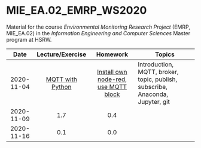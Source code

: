 # MIE_EA.02_EMRP_WS2020

Material for the course _Environmental Monitoring Research Project_ (EMRP, MIE_EA.02) in the _Information Engineering and Computer Sciences_ Master program at HSRW.

|    Date    | Lecture/Exercise |                                                                          Homework                                                                         | Topics                                                                         |
|:----------:|:----------------:|:---------------------------------------------------------------------------------------------------------------------------------------------------------:|--------------------------------------------------------------------------------|
| 2020-11-04 | [MQTT with Python](https://github.com/rolfbecker/MIE_EA.02_EMRP_WS2020/tree/main/0101_MQTT/0104_Python_Publish_Subscribe)                 | [Install own node-red, use MQTT block](https://github.com/rolfbecker/MIE_EA.02_EMRP_WS2020/blob/main/0101_MQTT/0104_Python_Publish_Subscribe/Homework.md) | Introduction, MQTT, broker, topic, publish, subscribe, Anaconda, Jupyter, git  |
| 2020-11-09 |              1.7 |                                                                                                                                                       0.4 |                                                                                |
| 2020-11-16 |              0.1 |                                                                                                                                                       0.0 |                                                                                |
